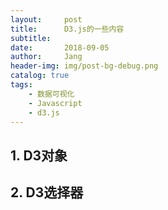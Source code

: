 ```yaml
---
layout:     post
title:      D3.js的一些内容
subtitle:   
date:       2018-09-05
author:     Jang
header-img: img/post-bg-debug.png
catalog: true
tags:
    - 数据可视化
    - Javascript
    - d3.js
---
```


## 1. D3对象

## 2. D3选择器
